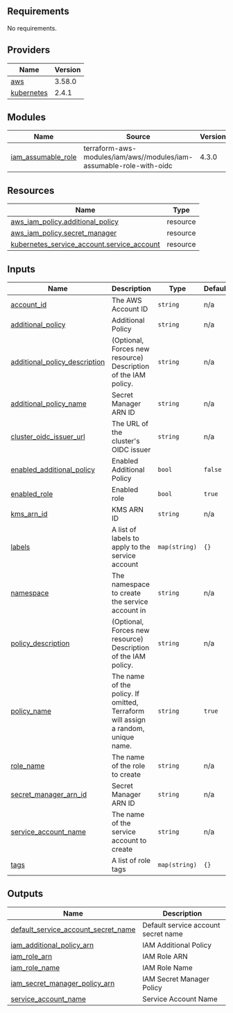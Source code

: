 ## Requirements

No requirements.

## Providers

| Name | Version |
|------|---------|
| <a name="provider_aws"></a> [aws](#provider\_aws) | 3.58.0 |
| <a name="provider_kubernetes"></a> [kubernetes](#provider\_kubernetes) | 2.4.1 |

## Modules

| Name | Source | Version |
|------|--------|---------|
| <a name="module_iam_assumable_role"></a> [iam\_assumable\_role](#module\_iam\_assumable\_role) | terraform-aws-modules/iam/aws//modules/iam-assumable-role-with-oidc | 4.3.0 |

## Resources

| Name | Type |
|------|------|
| [aws_iam_policy.additional_policy](https://registry.terraform.io/providers/hashicorp/aws/latest/docs/resources/iam_policy) | resource |
| [aws_iam_policy.secret_manager](https://registry.terraform.io/providers/hashicorp/aws/latest/docs/resources/iam_policy) | resource |
| [kubernetes_service_account.service_account](https://registry.terraform.io/providers/hashicorp/kubernetes/latest/docs/resources/service_account) | resource |

## Inputs

| Name | Description | Type | Default | Required |
|------|-------------|------|---------|:--------:|
| <a name="input_account_id"></a> [account\_id](#input\_account\_id) | The AWS Account ID | `string` | n/a | yes |
| <a name="input_additional_policy"></a> [additional\_policy](#input\_additional\_policy) | Additional Policy | `string` | n/a | yes |
| <a name="input_additional_policy_description"></a> [additional\_policy\_description](#input\_additional\_policy\_description) | (Optional, Forces new resource) Description of the IAM policy. | `string` | n/a | yes |
| <a name="input_additional_policy_name"></a> [additional\_policy\_name](#input\_additional\_policy\_name) | Secret Manager ARN ID | `string` | n/a | yes |
| <a name="input_cluster_oidc_issuer_url"></a> [cluster\_oidc\_issuer\_url](#input\_cluster\_oidc\_issuer\_url) | The URL of the cluster's OIDC issuer | `string` | n/a | yes |
| <a name="input_enabled_additional_policy"></a> [enabled\_additional\_policy](#input\_enabled\_additional\_policy) | Enabled Additional Policy | `bool` | `false` | no |
| <a name="input_enabled_role"></a> [enabled\_role](#input\_enabled\_role) | Enabled role | `bool` | `true` | no |
| <a name="input_kms_arn_id"></a> [kms\_arn\_id](#input\_kms\_arn\_id) | KMS ARN ID | `string` | n/a | yes |
| <a name="input_labels"></a> [labels](#input\_labels) | A list of labels to apply to the service account | `map(string)` | `{}` | no |
| <a name="input_namespace"></a> [namespace](#input\_namespace) | The namespace to create the service account in | `string` | n/a | yes |
| <a name="input_policy_description"></a> [policy\_description](#input\_policy\_description) | (Optional, Forces new resource) Description of the IAM policy. | `string` | n/a | yes |
| <a name="input_policy_name"></a> [policy\_name](#input\_policy\_name) | The name of the policy. If omitted, Terraform will assign a random, unique name. | `string` | `true` | no |
| <a name="input_role_name"></a> [role\_name](#input\_role\_name) | The name of the role to create | `string` | n/a | yes |
| <a name="input_secret_manager_arn_id"></a> [secret\_manager\_arn\_id](#input\_secret\_manager\_arn\_id) | Secret Manager ARN ID | `string` | n/a | yes |
| <a name="input_service_account_name"></a> [service\_account\_name](#input\_service\_account\_name) | The name of the service account to create | `string` | n/a | yes |
| <a name="input_tags"></a> [tags](#input\_tags) | A list of role tags | `map(string)` | `{}` | no |

## Outputs

| Name | Description |
|------|-------------|
| <a name="output_default_service_account_secret_name"></a> [default\_service\_account\_secret\_name](#output\_default\_service\_account\_secret\_name) | Default service account secret name |
| <a name="output_iam_additional_policy_arn"></a> [iam\_additional\_policy\_arn](#output\_iam\_additional\_policy\_arn) | IAM Additional Policy |
| <a name="output_iam_role_arn"></a> [iam\_role\_arn](#output\_iam\_role\_arn) | IAM Role ARN |
| <a name="output_iam_role_name"></a> [iam\_role\_name](#output\_iam\_role\_name) | IAM Role Name |
| <a name="output_iam_secret_manager_policy_arn"></a> [iam\_secret\_manager\_policy\_arn](#output\_iam\_secret\_manager\_policy\_arn) | IAM Secret Manager Policy |
| <a name="output_service_account_name"></a> [service\_account\_name](#output\_service\_account\_name) | Service Account Name |
